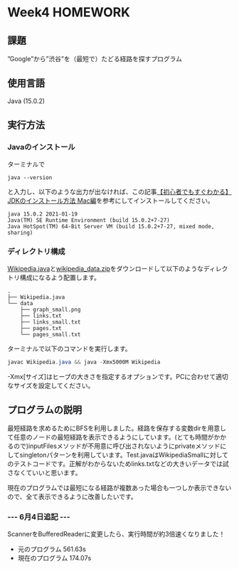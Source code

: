 # Week4 HOMEWORK

## 課題
”Google”から”渋谷”を（最短で）たどる経路を探すプログラム

## 使用言語
Java (15.0.2)

## 実行方法


### Javaのインストール

ターミナルで
```
java --version
```
と入力し、以下のような出力が出なければ、この記事[【初心者でもすぐわかる】JDKのインストール方法 Mac編](https://eng-entrance.com/java-install-jdk-mac)を参考にしてインストールしてください。
```
java 15.0.2 2021-01-19
Java(TM) SE Runtime Environment (build 15.0.2+7-27)
Java HotSpot(TM) 64-Bit Server VM (build 15.0.2+7-27, mixed mode, sharing)
```

### ディレクトリ構成
[Wikipedia.java](https://github.com/mayu-snba19/google-step/blob/master/week4/Wikipedia.java)と[wikipedia_data.zip](https://drive.google.com/file/d/1zqtjSb-ZoR4rzVUWZrjNSES5GKJhYmmH/view)をダウンロードして以下のようなディレクトリ構成になるよう配置します。

```
.
├── Wikipedia.java
└── data
    ├── graph_small.png
    ├── links.txt
    ├── links_small.txt
    ├── pages.txt
    └── pages_small.txt
```

ターミナルで以下のコマンドを実行します。

```java
javac Wikipedia.java && java -Xmx5000M Wikipedia
```
-Xmx[サイズ]はヒープの大きさを指定するオプションです。PCに合わせて適切なサイズを設定してください。

## プログラムの説明
最短経路を求めるためにBFSを利用しました。経路を保存する変数dirを用意して任意のノードの最短経路を表示できるようにしています。(とても時間がかかるので)inputFilesメソッドが不用意に呼び出されないようにprivateメソッドにしてsingletonパターンを利用しています。Test.javaはWikipediaSmallに対してのテストコードです。正解がわからないためlinks.txtなどの大きいデータでは試さなくていいと思います。

現在のプログラムでは最短になる経路が複数あった場合も一つしか表示できないので、全て表示できるように改善したいです。

### --- 6月4日追記 ---

ScannerをBufferedReaderに変更したら、実行時間が約3倍速くなりました！

- 元のプログラム  561.63s 
- 現在のプログラム  174.07s 
